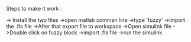 Steps to make it work :

-> Install the two files
->open matlab comman line
->type 'fuzzy'
->import the .fls file
->After that export file to workspace
->Open simulink file
->Double click on fuzzy block
->import .fls file
->run the simulink

